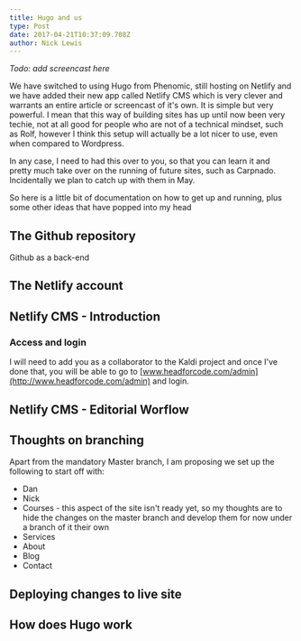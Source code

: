 ```yaml
---
title: Hugo and us
type: Post
date: 2017-04-21T10:37:09.708Z
author: Nick Lewis
---
```


_Todo: add screencast here_

We have switched to using Hugo from Phenomic, still hosting on Netlify and we have added their new app called Netlify CMS which is very clever and warrants an entire article or screencast of it's own. It is simple but very powerful. I mean that this way of building sites has up until now been very techie, not at all good for people who are not of a technical mindset, such as Rolf, however I think this setup will actually be a lot nicer to use, even when compared to Wordpress.

In any case, I need to had this over to you, so that you can learn it and pretty much take over on the running of future sites, such as Carpnado. Incidentally we plan to catch up with them in May.

So here is a little bit of documentation on how to get up and running, plus some other ideas that have popped into my head

## The Github repository

Github as a back-end

## The Netlify account

## Netlify CMS - Introduction

### Access and login

I will need to add you as a collaborator to the Kaldi project and once I've done that, you will be able to go to [www.headforcode.com/admin](http://www.headforcode.com/admin) and login.

## Netlify CMS - Editorial Worflow

## Thoughts on branching

Apart from the mandatory Master branch, I am proposing we set up the following to start off with:

* Dan
* Nick
* Courses - this aspect of the site isn't ready yet, so my thoughts are to hide the changes on the master branch and develop them for now under a branch of it their own
* Services
* About
* Blog
* Contact

## Deploying changes to live site

## How does Hugo work